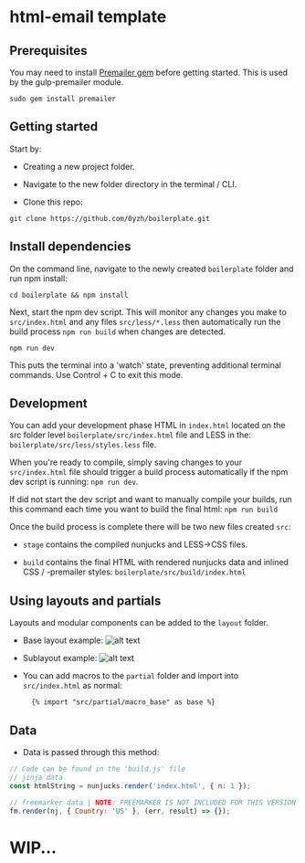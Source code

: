 # html-email template

## Prerequisites

You may need to install [Premailer gem](https://github.com/premailer/premailer/) before getting started. This is used by the gulp-premailer module.

```shell
sudo gem install premailer
```

## Getting started

Start by:

- Creating a new project folder.

- Navigate to the new folder directory in the terminal / CLI.

- Clone this repo:

```shell
git clone https://github.com/0yzh/boilerplate.git
```

## Install dependencies

On the command line, navigate to the newly created `boilerplate` folder and run npm install:

```shell
cd boilerplate && npm install
```

Next, start the npm dev script. This will monitor any changes you make to `src/index.html` and any files `src/less/*.less` then automatically run the build process `npm run build` when changes are detected.

```shell
npm run dev
```
This puts the terminal into a 'watch' state, preventing additional terminal commands. Use Control + C to exit this mode.

## Development

You can add your development phase HTML in `index.html` located on the src folder level `boilerplate/src/index.html` file and LESS in the: `boilerplate/src/less/styles.less` file.

When you're ready to compile, simply saving changes to your `src/index.html` file should trigger a build process automatically if the npm dev script is running: `npm run dev`.

If did not start the dev script and want to manually compile your builds, run this command each time you want to build the final html: `npm run build`

Once the build process is complete there will be two new files created `src`:

- `stage` contains the compiled nunjucks and LESS->CSS files.

- `build` contains the final HTML with rendered nunjucks data and inlined CSS / -premailer styles: `boilerplate/src/build/index.html`

## Using layouts and partials

Layouts and modular components can be added to the `layout` folder.

- Base layout example:
  ![alt text](https://lh3.googleusercontent.com/0VCY1uFzXyCjROfgPxOU4UQncoGVQ-Wvnk3_PORqEjpgLfQPwj1gOCzc4edRjM5umGeiUy2JfoNeFRxtg-8B4NT7Yeq6nPuVyixBMzzDnAfycUn61uSbq59i7q3cUavmG-GYfxBfXIJkfYj8-xRMBEba12QmguTfC0LjXUqlNfxEd2u3tRQ-MiuWP6l_w61_pfV0oOhUThEoYRG6t-W6n-FTGsps81hndYGQ7OUw1DxkCUAnL-CO6b5Cew65YQ4CDu2O6aAONXrcoZSfKUbJzLKBvjXDVXG37zFEOK1MnL0e5YzUtqYbLHpSp6kd_vWvZeGqd3OTPSqnBRN4l2sU2v3FwnYxKDyCml93RCRX0eeE1JK0eJWW-ORtQtSNmkKjQdg88aYvs0vmSC7D8vV3SGC0Fjdj1bcu8QONXY0WoSTRppXBwEvk-t7gIGiEndHykfnWtzh6ll8WqQF6nXYoIErrEZEEm8376oF3H5ics0LcKxi1TgYkizYLDiHNNzX8RRbpS8fGtFj62BHE8DIRxQBK-inmzu33EZZQVCCKzC8c-TUnQIQ5fyTxizhufvWOF-ADXmMKT_ao92VJSqLMJriqssXH4CYXnI3N7yTLITZfjMuMOGqLVNwEEFK4DB_PAkuBsB2ypMsXjwylro-imq7TgrZA2DMwOxX8JnMinceJyt_w8GSngPs=w1031-h985-no)

- Sublayout example:
  ![alt text](https://lh3.googleusercontent.com/oG_QD7xeR_CKSPryCZR4QaWVlm-4d19jHphzlGlb6aEHUMu8jjgQtE-kbCOFcrL6HY0r89XYegFBFVDQAXQ-fLqpVDS5MlKiGzAQgO4V5-Gz4eGP3hcJwVvtM0FNZbwGcDLTc-l3MCmFEo-BgZCIqEx09LFMgjFUoZf4VYOyOe5kl_HcOZWXxi85Yger0M3XyrQCen5uxQTFjGDEwHwVwq-ycRfzqhovcXFhcTA-X-khVGIMwDZgN3ExOME2RJxxhM34E7ih9fMzRdOqC0GqCn30G483FC1FfKDrOjv2l3xCQTFgqoMTd5KnSOSF4AV9hklKXhNnFFuPHiAoOdMmMXTHka3efSYo-YZw-pHnmPMRId_lUWG0JwvrcrdrgqZnATCiQAKNB98-ja2mKt0x7AV-YcQtSv6tUjz_GM926-Nup9EnMQP5_duSBFTePGEJQ6UZiDYc4W6Jvd1kdyXa0dqAOMfutsaQCHg3qqAw3lhAzUd7k-vIRhIim5ZAlDT0t6cadyOYNT655FSSPee0v4yDO51AkcN3DIV5bDaOHzGeD1CQs-5szMlmVIdwTlrtK_qi45RFIL4hi-h9L-WdHKGBp5y7cNTHtCX4F7uzA1sSItYGzSiV6_D_1dWjl0Kdqy85nme8VMWoLUig9kjSCKZIiv7vQ5laK3zppuhhIi7I01aq5zDSlFE=w1135-h986-no 'base layout')

- You can add macros to the `partial` folder and import into `src/index.html` as normal:
  ```jinja
    {% import "src/partial/macro_base" as base %}
  ```

## Data

- Data is passed through this method:

```js
// Code can be found in the 'build.js' file
// jinja data
const htmlString = nunjucks.render('index.html', { n: 1 });

// freemarker data | NOTE: FREEMARKER IS NOT INCLUDED FOR THIS VERSION
fm.render(nj, { Country: 'US' }, (err, result) => {});
```

# WIP...

